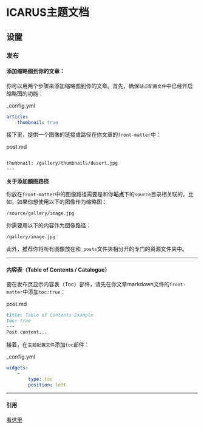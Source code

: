 # ICARUS主题文档

## 设置

### 发布

#### 添加缩略图到你的文章：

你可以用两个步骤来添加缩略图到你的文章。首先，确保`站点配置文件`中已经开启缩略图的功能：

_config.yml

```YAML
article:
	thumbnail: true
```

接下里，提供一个图像的链接或路径在你文章的`front-matter`中：

post.md

```markdown

thumbnail: /gallery/thumbnails/desert.jpg
---

```

**关于添加题图路径**

你放在`front-matter`中的图像路径需要是和你**站点**下的`source`目录相关联的。比如，如果你想使用以下的图像作为缩略图：

	/source/gallery/image.jpg

你需要用以下的内容作为图像路径：

	/gallery/image.jpg

此外，推荐你将所有图像放在和`_posts`文件夹相分开的专门的资源文件夹中。

___

#### 内容表（Table of Contents / Catalogue）

要在发布页显示内容表（Toc）部件，请先在你文章markdown文件的`front-matter`中添加`toc:true`：

post.md

```Markdown
title: Table of Contents Example
toc: true
---
Post content...
```

接着，在`主题配置文件`添加`toc`部件：

_config.yml

```YAML
widgets:
    -
        type: toc
        position: left
```

___

#### 引用

[看这里](https://blog.zhangruipeng.me/hexo-theme-icarus/Configuration/Posts/hexo-built-in-tag-helpers/#more)